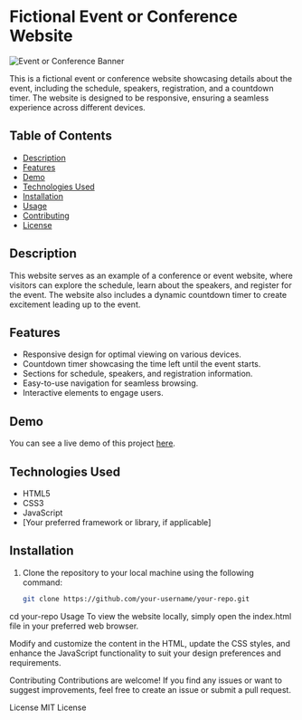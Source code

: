 # Fictional Event or Conference Website

![Event or Conference Banner](https://drive.google.com/uc?export=view&id=1_GlFGqKDapxrvufMYfZ312IYocIl0RzU)

This is a fictional event or conference website showcasing details about the event, including the schedule, speakers, registration, and a countdown timer. The website is designed to be responsive, ensuring a seamless experience across different devices.

## Table of Contents

- [Description](#description)
- [Features](#features)
- [Demo](#demo)
- [Technologies Used](#technologies-used)
- [Installation](#installation)
- [Usage](#usage)
- [Contributing](#contributing)
- [License](#license)

## Description

This website serves as an example of a conference or event website, where visitors can explore the schedule, learn about the speakers, and register for the event. The website also includes a dynamic countdown timer to create excitement leading up to the event.

## Features

- Responsive design for optimal viewing on various devices.
- Countdown timer showcasing the time left until the event starts.
- Sections for schedule, speakers, and registration information.
- Easy-to-use navigation for seamless browsing.
- Interactive elements to engage users.

## Demo

You can see a live demo of this project [here](link_to_live_demo).

## Technologies Used

- HTML5
- CSS3
- JavaScript
- [Your preferred framework or library, if applicable]

## Installation

1. Clone the repository to your local machine using the following command:

   ```bash
   git clone https://github.com/your-username/your-repo.git

cd your-repo
Usage
To view the website locally, simply open the index.html file in your preferred web browser.

Modify and customize the content in the HTML, update the CSS styles, and enhance the JavaScript functionality to suit your design preferences and requirements.

 Contributing
Contributions are welcome! If you find any issues or want to suggest improvements, feel free to create an issue or submit a pull request.

License
MIT License
